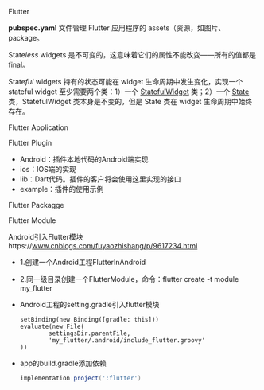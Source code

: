 Flutter

**pubspec.yaml**  文件管理 Flutter 应用程序的 assets（资源，如图片、package。

State*less* widgets 是不可变的，这意味着它们的属性不能改变——所有的值都是 final。

State*ful* widgets 持有的状态可能在 widget 生命周期中发生变化，实现一个 stateful widget 至少需要两个类：1）一个 [StatefulWidget](https://docs.flutter.io/flutter/widgets/StatefulWidget-class.html) 类；2）一个 [State](https://docs.flutter.io/flutter/widgets/State-class.html) 类，StatefulWidget 类本身是不变的，但是 State 类在 widget 生命周期中始终存在。

Flutter Application

Flutter Plugin

* Android：插件本地代码的Android端实现
* ios：IOS端的实现
* lib：Dart代码。插件的客户将会使用这里实现的接口
* example：插件的使用示例

Flutter Packagge

Flutter Module



Android引入Flutter模块https://www.cnblogs.com/fuyaozhishang/p/9617234.html

* 1.创建一个Android工程FlutterInAndroid

* 2.同一级目录创建一个FlutterModule，命令：flutter create -t module my_flutter

* Android工程的setting.gradle引入flutter模块

  ```groo
  setBinding(new Binding([gradle: this]))
  evaluate(new File(
          settingsDir.parentFile,
          'my_flutter/.android/include_flutter.groovy'
  ))
  ```

* app的build.gradle添加依赖

  ```groovy
  implementation project(':flutter')
  ```
